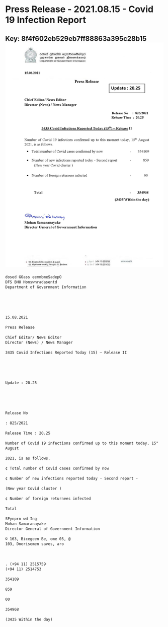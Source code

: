 # Press Release  - 2021.08.15 - Covid 19 Infection Report 
Key: 8f4f602eb529eb7ff88863a395c28b15 
![img](img/8f4f602eb529eb7ff88863a395c28b15.jpg)
---
```
dosed GOass eemmbmeSadepO
DFS BHU Honswnradasentd
Department of Government Information

 

 

15.08.2021

Press Release

Chief Editor/ News Editor
Director (News) / News Manager

3435 Covid Infections Reported Today (15) — Release II

 

 

Update : 20.25

 

 

Release No

: 825/2021

Release Time : 20.25

Number of Covid 19 infections confirmed up to this moment today, 15" August

2021, is as follows.

¢ Total number of Covid cases confirmed by now

¢ Number of new infections reported today - Second report -

(New year Covid cluster )

¢ Number of foreign returnees infected

Total

SPynprn wd Ing
Mohan Samaranayake
Director General of Government Information

© 163, Bicegeen Be, ome 05, @
103, Dnerisemen saves, aro

 

. (+94 11) 2515759
(+94 11) 2514753

354109

859

00

354968

(3435 Within the day)

```
